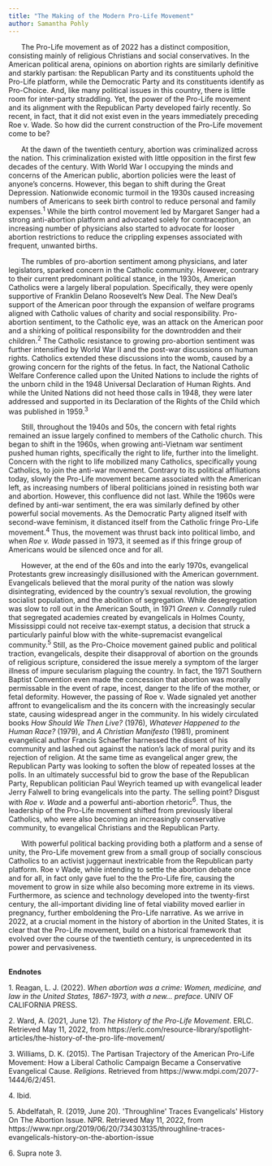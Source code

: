 ```yaml
---
title: "The Making of the Modern Pro-Life Movement"
author: Samantha Pohly
---
```


<p style="text-indent: 25px;">The Pro-Life movement as of 2022 has a distinct composition, consisting mainly of religious Christians and social conservatives. In the American political arena, opinions on abortion rights are similarly definitive and starkly partisan: the Republican Party and its constituents uphold the Pro-Life platform, while the Democratic Party and its constituents identify as Pro-Choice. And, like many political issues in this country, there is little room for inter-party straddling. Yet, the power of the Pro-Life movement and its alignment with the Republican Party developed fairly recently. So recent, in fact, that it did not exist even in the years immediately preceding Roe v. Wade. So how did the current construction of the Pro-Life movement come to be? </p>

<p style="text-indent: 25px;">At the dawn of the twentieth century, abortion was criminalized across the nation. This criminalization existed with little opposition in the first few decades of the century. With World War I occupying the minds and concerns of the American public, abortion policies were the least of anyone’s concerns. However, this began to shift during the Great Depression. Nationwide economic turmoil in the 1930s caused increasing numbers of Americans to seek birth control to reduce personal and family expenses.<sup>1</sup> While the birth control movement led by Margaret Sanger had a strong anti-abortion platform and advocated solely for contraception, an increasing number of physicians also started to advocate for looser abortion restrictions to reduce the crippling expenses associated with frequent, unwanted births. <p>

<p style="text-indent: 25px;">
The rumbles of pro-abortion sentiment among physicians, and later legislators, sparked concern in the Catholic community. However, contrary to their current predominant political stance, in the 1930s, American Catholics were a largely liberal population. Specifically, they were openly supportive of Franklin Delano Roosevelt’s New Deal. The New Deal’s support of the American poor through the expansion of welfare programs aligned with Catholic values of charity and social responsibility. Pro-abortion sentiment, to the Catholic eye, was an attack on the American poor and a shirking of political responsibility for the downtrodden and their children.<sup>2</sup> The Catholic resistance to growing pro-abortion sentiment was further intensified by World War II and the post-war discussions on human rights. Catholics extended these discussions into the womb, caused by a growing concern for the rights of the fetus. In fact, the National Catholic Welfare Conference called upon the United Nations to include the rights of the unborn child in the 1948 Universal Declaration of Human Rights. And while the United Nations did not heed those calls in 1948, they were later addressed and supported in its Declaration of the Rights of the Child which was published in 1959.<sup>3</sup></p>

<p style="text-indent: 25px;">Still, throughout the 1940s and 50s, the concern with fetal rights remained an issue largely confined to members of the Catholic church. This began to shift in the 1960s, when growing anti-Vietnam war sentiment pushed human rights, specifically the right to life, further into the limelight. Concern with the right to life mobilized many Catholics, specifically young Catholics, to join the anti-war movement. Contrary to its political affiliations today, slowly the Pro-Life movement became associated with the American left, as increasing numbers of liberal politicians joined in resisting both war and abortion. However, this confluence did not last. While the 1960s were defined by anti-war sentiment, the era was similarly defined by other powerful social movements. As the Democratic Party aligned itself with second-wave feminism, it distanced itself from the Catholic fringe Pro-Life movement.<sup>4</sup> Thus, the movement was thrust back into political limbo, and when <i>Roe v. Wade</i> passed in 1973, it seemed as if this fringe group of Americans would be silenced once and for all. </p>

<p style="text-indent: 25px;">However, at the end of the 60s and into the early 1970s, evangelical Protestants grew increasingly disillusioned with the American government. Evangelicals believed that the moral purity of the nation was slowly disintegrating, evidenced by the country’s sexual revolution, the growing socialist population, and the abolition of segregation. While desegregation was slow to roll out in the American South, in 1971 <i>Green v. Connally</i> ruled that segregated academies created by evangelicals in Holmes County, Mississippi could not receive tax-exempt status, a decision that struck a particularly painful blow with the white-supremacist evangelical community.<sup>5</sup> Still, as the Pro-Choice movement gained public and political traction, evangelicals, despite their disapproval of abortion on the grounds of religious scripture, considered the issue merely a symptom of the larger illness of impure secularism plaguing the country. In fact, the 1971 Southern Baptist Convention even made the concession that abortion was morally permissable in the event of rape, incest, danger to the life of the mother, or fetal deformity. However, the passing of Roe v. Wade signaled yet another affront to evangelicalism and the its concern with the increasingly secular state, causing widespread anger in the community. In his widely circulated books  <i>How Should We Then Live?</i> (1976), <i>Whatever Happened to the Human Race?</i> (1979), and <i>A Christian Manifesto</i> (1981), prominent evangelical author Francis Schaeffer harnessed the dissent of his community and lashed out against the nation’s lack of moral purity and its rejection of religion. At the same time as evangelical anger grew, the Republican Party was looking to soften the blow of repeated losses at the polls. In an ultimately successful bid to grow the base of the Republican Party, Republican politician Paul Weyrich teamed up with evangelical leader Jerry Falwell to bring evangelicals into the party. The selling point? Disgust with <i>Roe v. Wade</i> and a powerful anti-abortion rhetoric<sup>6</sup>. Thus, the leadership of the Pro-Life movement shifted from previously liberal Catholics, who were also becoming an increasingly  conservative community, to evangelical Christians and the Republican Party. 
</p>

<p style="text-indent: 25px;">With powerful political backing providing both a platform and a sense of unity, the Pro-Life movement grew from a small group of socially conscious Catholics to an activist juggernaut inextricable from the Republican party platform. Roe v Wade, while intending to settle the abortion debate once and for all, in fact only gave fuel to the the Pro-Life fire, causing the movement to grow in size while also becoming more extreme in its views. Furthermore, as science and technology developed into the twenty-first century, the all-important dividing line of fetal viability moved earlier in pregnancy, further emboldening the Pro-Life narrative. As we arrive in 2022, at a crucial moment in the history of abortion in the United States, it is clear that the Pro-Life movement, build on a historical framework that evolved over the course of the twentieth century, is unprecedented in its power and pervasiveness.</p>

<br>
<b>Endnotes</b>
<p> 1.  Reagan, L. J. (2022). <i>When abortion was a crime: Women, medicine, and law in the United States, 1867-1973, with a new... preface</i>. UNIV OF CALIFORNIA PRESS. </p>
<p> 2.  Ward, A. (2021, June 12). <i>The History of the Pro-Life Movement</i>. ERLC. Retrieved May 11, 2022, from https://erlc.com/resource-library/spotlight-articles/the-history-of-the-pro-life-movement/ </p>
<p> 3.  Williams, D. K. (2015). The Partisan Trajectory of the American Pro-Life Movement: How a Liberal Catholic Campaign Became a Conservative Evangelical Cause. <i>Religions</i>. Retrieved from https://www.mdpi.com/2077-1444/6/2/451. </p>
<p> 4.  Ibid.</p>
<p> 5.  Abdelfatah, R. (2019, June 20). </i>'Throughline' Traces Evangelicals' History On The Abortion Issue</i>. NPR. Retrieved May 11, 2022, from https://www.npr.org/2019/06/20/734303135/throughline-traces-evangelicals-history-on-the-abortion-issue </p>
<p> 6.  Supra note 3.</p>
